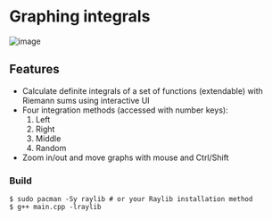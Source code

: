 # Graphing integrals

![image](https://github.com/postmodernist1848/graphing-integrals/assets/101038833/74028bdd-f2fa-439f-9df1-97122ea946ac)

## Features
- Calculate definite integrals of a set of functions (extendable) with Riemann sums using interactive UI
- Four integration methods (accessed with number keys):
  1. Left
  2. Right
  3. Middle
  4. Random
- Zoom in/out and move graphs with mouse and Ctrl/Shift


### Build
```console
$ sudo pacman -Sy raylib # or your Raylib installation method
$ g++ main.cpp -lraylib
```
